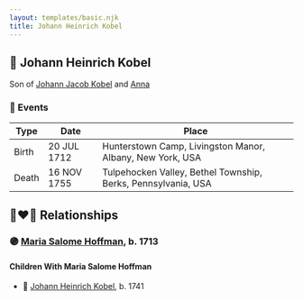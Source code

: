 ```yaml
---
layout: templates/basic.njk
title: Johann Heinrich Kobel
---
```

## 🔵 Johann Heinrich Kobel

Son of [Johann Jacob Kobel](/people/8/81342340) and [Anna ](/people/4/45457809)

### 📆 Events

Type | Date | Place
------ | ------ | ------
Birth | 20 JUL 1712 | Hunterstown Camp, Livingston Manor, Albany, New York, USA
Death | 16 NOV 1755 | Tulpehocken Valley, Bethel Township, Berks, Pennsylvania, USA

## 👩‍❤️‍👨 Relationships

### 🟣 [Maria Salome Hoffman](/people/5/59188360), b. 1713

#### Children With Maria Salome Hoffman
* 🔵 [Johann Heinrich Kobel](/people/6/65601892), b. 1741